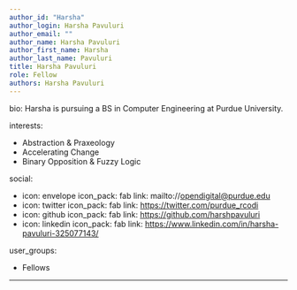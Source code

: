 ```yaml
---
author_id: "Harsha"
author_login: Harsha Pavuluri
author_email: ""
author_name: Harsha Pavuluri
author_first_name: Harsha
author_last_name: Pavuluri
title: Harsha Pavuluri
role: Fellow
authors: Harsha Pavuluri
---
```


bio: Harsha is pursuing a BS in Computer Engineering at Purdue University.

interests:
  - Abstraction & Praxeology
  - Accelerating Change
  - Binary Opposition & Fuzzy Logic

social:
  - icon: envelope
    icon_pack: fab
    link: mailto://opendigital@purdue.edu
  - icon: twitter
    icon_pack: fab
    link: https://twitter.com/purdue_rcodi
  - icon: github
    icon_pack: fab
    link: https://github.com/harshpavuluri
  - icon: linkedin
    icon_pack: fab
    link: https://www.linkedin.com/in/harsha-pavuluri-325077143/

user_groups:
  - Fellows
---
